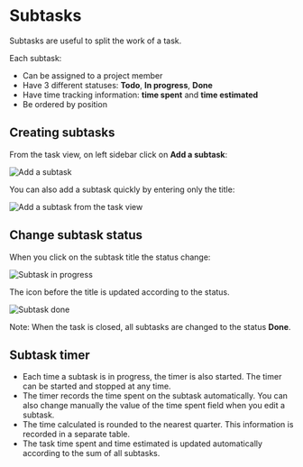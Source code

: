 Subtasks
========

Subtasks are useful to split the work of a task.

Each subtask:

- Can be assigned to a project member
- Have 3 different statuses: **Todo**, **In progress**, **Done**
- Have time tracking information: **time spent** and **time estimated**
- Be ordered by position

Creating subtasks
-----------------

From the task view, on left sidebar click on **Add a subtask**:

![Add a subtask](screenshots/add-subtask.png)

You can also add a subtask quickly by entering only the title:

![Add a subtask from the task view](screenshots/add-subtask-shortcut.png)

Change subtask status
---------------------

When you click on the subtask title the status change:

![Subtask in progress](screenshots/subtask-status-inprogress.png)

The icon before the title is updated according to the status.

![Subtask done](screenshots/subtask-status-done.png)

Note: When the task is closed, all subtasks are changed to the status **Done**.

Subtask timer
-------------

- Each time a subtask is in progress, the timer is also started. The timer can be started and stopped at any time.
- The timer records the time spent on the subtask automatically. You can also change manually the value of the time spent field when you edit a subtask.
- The time calculated is rounded to the nearest quarter. This information is recorded in a separate table.
- The task time spent and time estimated is updated automatically according to the sum of all subtasks.

